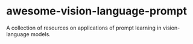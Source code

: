 # awesome-vision-language-prompt
A collection of resources on applications of prompt learning in vision-language models.
